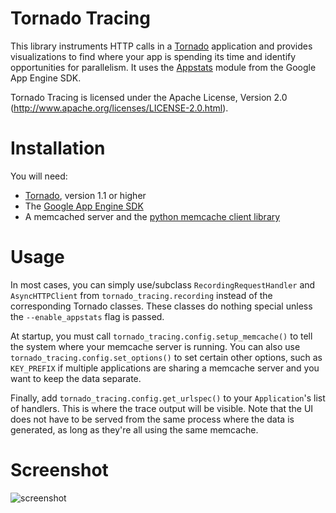 Tornado Tracing
===============
This library instruments HTTP calls in a [Tornado](http://tornadoweb.org)
application and provides visualizations to find where your app is spending
its time and identify opportunities for parallelism.  It uses the
[Appstats](http://code.google.com/appengine/docs/python/tools/appstats.html)
module from the Google App Engine SDK.

Tornado Tracing is licensed under the Apache License, Version 2.0
(http://www.apache.org/licenses/LICENSE-2.0.html).

Installation
============
You will need:
* [Tornado](http://tornadoweb.org), version 1.1 or higher
* The [Google App Engine SDK](http://code.google.com/appengine/downloads.html)
* A memcached server and the [python memcache client library](http://www.tummy.com/Community/software/python-memcached/)

Usage
=====
In most cases, you can simply use/subclass `RecordingRequestHandler`
and `AsyncHTTPClient` from `tornado_tracing.recording` instead of the
corresponding Tornado classes.  These classes do nothing special unless
the `--enable_appstats` flag is passed.

At startup, you must call `tornado_tracing.config.setup_memcache()` to tell
the system where your memcache server is running.  You can also use
`tornado_tracing.config.set_options()` to set certain other options,
such as `KEY_PREFIX` if multiple applications are sharing a memcache server
and you want to keep the data separate.

Finally, add `tornado_tracing.config.get_urlspec()` to your `Application`'s
list of handlers.  This is where the trace output will be visible.
Note that the UI does not have to be served from the same process where
the data is generated, as long as they're all using the same memcache.

Screenshot
==========
![screenshot](http://github.com/bdarnell/tornado_tracing/raw/master/demo/screenshot.png)